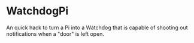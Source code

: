 # WatchdogPi
An quick hack to turn a Pi into a Watchdog that is capable of shooting out notifications when a "door" is left open.
